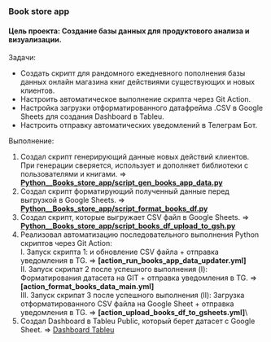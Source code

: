 
### **Book store app**
#### Цель проекта: Создание базы данных для продуктового анализа и визуализации. 

Задачи:
- Создать скрипт для рандомного ежедневного пополнения базы данных онлайн магазина книг действиями существующих и новых клиентов.
- Настроить автоматическое выполнение скрипта через Git Action.
- Настройка загрузки отформатированного датафрейма .CSV в Google Sheets для создания Dashboard в Tableu. 
- Настроить отправку автоматических уведомлений в Телеграм Бот.

Выполнение:
1. Создал скрипт генерирующий данные новых действий клиентов. При генерации сверяется, использует и дополняет библиотеки с пользователями и книгами. => **[Python__Books_store_app/script_gen_books_app_data.py](https://github.com/maxbelokur/Maks-Belokur_Portfolio/blob/main/Python__Books_store_app/script_gen_books_app_data.py)**
2. Создал скрипт форматирующий полученный данные перед выгрузкой в Google Sheets. => **[Python__Books_store_app/script_format_books_df.py](https://github.com/maxbelokur/Maks-Belokur_Portfolio/blob/main/Python__Books_store_app/script_format_books_df.py)**
3. Создал скрипт, которые выгружает CSV файл в Google Sheets. => **[Python__Books_store_app/script_books_df_upload_to_gsh.py](https://github.com/maxbelokur/Maks-Belokur_Portfolio/blob/main/Python__Books_store_app/script_books_df_upload_to_gsheets.py)**
4. Реализовал автоматизацию последовательного выполнения Python скриптов через Git Action:\
          I. Запуск скрипта 1: и обновление CSV файла + отправка уведомления в TG. => **[action_run_books_app_data_updater.yml]**\
          II. Запуск скрипат 2 после успешного выполнения (I): Форматирования датасета на GIT + отправка уведомления в TG. => **[action_format_books_data_main.yml]**\
          III. Запуск скрипат 3 после успешного выполнения (II): Загрузка отформатированного CSV файла на Google Sheet + отправка уведомления в TG. => **[action_upload_books_df_to_gsheets.yml]**\
6. Создал Dashboard в Tableu Public, который берет датасет с Google Sheet. => [Dashboard Tableu](https://public.tableau.com/app/profile/maksim.belokur/viz/Book_app_dashboarv_v_1/Dashboard1)

